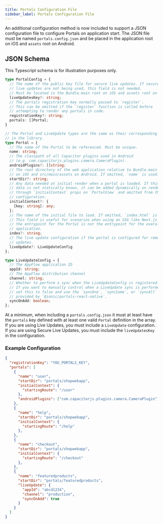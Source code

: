 ```yaml
---
title: Portals Configuration File
sidebar_label: Portals Configuration File
---
```


An additional configuration method is now included to support a JSON configuration file to configure Portals on application start. The JSON file must be named `portals.config.json` and be placed in the application root on iOS and `assets` root on Android.

## JSON Schema

This Typescript schema is for illustration purposes only.

```typescript
type PortalConfig = {
  // The name of the public key file for secure live updates. If secure 
  // live updates are not being used, this field is not needed.
  // Must be located in the Bundle.main root on iOS and assets root on Android.
  liveUpdatesKey?: string;
  // The portals registration key normally passed to `register`.
  // This can be omitted if the `register` function is called before
  // attempting to render any portals in code.
  registrationKey?: string; 
  portals: []Portal;
}

// The Portal and LiveUpdate types are the same as their corresponding types
// in the library.
type Portal = {
  // The name of the Portal to be referenced. Must be unique.
  name: string;
  // The classpath of all Capacitor plugins used in Android
  // (e.g. com.capacitorjs.plugins.camera.CameraPlugin).
  androidPlugins?: []string;
  // The root directory of the web application relative to Bundle.main
  // on iOS and src/main/assets on Android. If omitted, `name` is used.
  startDir?: string;
  // Any data needed at initial render when a portal is loaded. If this
  // data is not statically known, it can be added dynamically on render
  // through `initialContext` props on `PortalView` and omitted from the
  // configuration.
  initialContext?: {
    [key: string]: any;
  };
  // The name of the initial file to load. If omitted, `index.html` is used.
  // This field is useful for scenarios when using an SSG like Next.js and
  // the entrypoint for the Portal is not the entrypoint for the overall
  // application.
  index?: string;
  // The live update configuration if the portal is configured for remote
  // updates.
  liveUpdate?: LiveUpdateConfig
};

type LiveUpdateConfig = {
  // The AppFlow application ID
  appId: string;
  // The AppFlow distribution channel
  channel: string;
  // Whether to perform a sync when the LiveUpdateConfig is registered.
  // If you want to manually control when a LiveUpdate sync is performed,
  // set this to false and use the `syncOne`, `syncSome`, or `syncAll` functions
  // provided by `@ionic/portals-react-native`.
  syncOnAdd: boolean;
};
```

At a minimum, when including a `portals.config.json` it must at least have the `portals` key defined with at least one valid `Portal` definition in the array. If you are using Live Updates, you must include a `LiveUpdate` configuration. If you are using Secure Live Updates, you must include the `liveUpdatesKey` in the configuration.

### Example Configuration

```json title=portals.config.json
{
  "registrationKey": "YOU_PORTALS_KEY",
  "portals": [
    {
      "name": "user",
      "startDir": "portals/shopwebapp",
      "initialContext": {
        "startingRoute": "/user"
      },
      "androidPlugins": ["com.capacitorjs.plugins.camera.CameraPlugin"]
    },
    {
      "name": "help",
      "startDir": "portals/shopwebapp",
      "initialContext": {
        "startingRoute": "/help"
      },
    },
    {
      "name": "checkout",
      "startDir": "portals/shopwebapp",
      "initialContext": {
        "startingRoute": "/checkout"
      },
    },
    {
      "name": "featuredproducts",
      "startDir": "portals/featuredproducts",
      "liveUpdate": {
        "appId": "abcd1234",
        "channel": "production",
        "syncOnAdd": true
      }
    }
  ]
}
```

